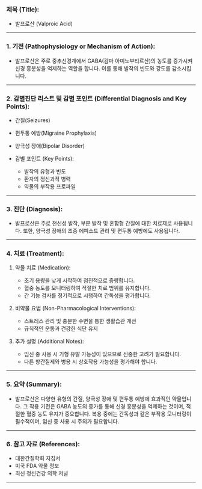 

### 제목 (Title):
- 발프로산 (Valproic Acid)

---

### 1. 기전 (Pathophysiology or Mechanism of Action):

- 발프로산은 주로 중추신경계에서 GABA(감마 아미노부티르산)의 농도를 증가시켜 신경 흥분성을 억제하는 역할을 합니다. 이를 통해 발작의 빈도와 강도를 감소시킵니다.

---

### 2. 감별진단 리스트 및 감별 포인트 (Differential Diagnosis and Key Points):

- 간질(Seizures)
- 편두통 예방(Migraine Prophylaxis)
- 양극성 장애(Bipolar Disorder)
  
- 감별 포인트 (Key Points): 
  - 발작의 유형과 빈도
  - 환자의 정신과적 병력
  - 약물의 부작용 프로파일

---

### 3. 진단 (Diagnosis):

- 발프로산은 주로 전신성 발작, 부분 발작 및 혼합형 간질에 대한 치료제로 사용됩니다. 또한, 양극성 장애의 조증 에피소드 관리 및 편두통 예방에도 사용됩니다.

---

### 4. 치료 (Treatment):

1. 약물 치료 (Medication):
    - 초기 용량을 낮게 시작하여 점진적으로 증량합니다.
    - 혈중 농도를 모니터링하여 적절한 치료 범위를 유지합니다.
    - 간 기능 검사를 정기적으로 시행하여 간독성을 평가합니다.

2. 비약물 요법 (Non-Pharmacological Interventions):
    - 스트레스 관리 및 충분한 수면을 통한 생활습관 개선
    - 규칙적인 운동과 건강한 식단 유지

3. 추가 설명 (Additional Notes):
    - 임신 중 사용 시 기형 유발 가능성이 있으므로 신중한 고려가 필요합니다.
    - 다른 항간질제와 병용 시 상호작용 가능성을 평가해야 합니다.

---

### 5. 요약 (Summary):

- 발프로산은 다양한 유형의 간질, 양극성 장애 및 편두통 예방에 효과적인 약물입니다. 그 작용 기전은 GABA 농도의 증가를 통해 신경 흥분성을 억제하는 것이며, 적절한 혈중 농도 유지가 중요합니다. 복용 중에는 간독성과 같은 부작용 모니터링이 필수적이며, 임신 중 사용 시 주의가 필요합니다.

---

### 6. 참고 자료 (References):

- 대한간질학회 지침서
- 미국 FDA 약물 정보
- 최신 정신건강 의학 저널

---